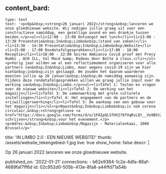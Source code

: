 content_bard:
  -
    type: text
    text: '<p>Op&nbsp;<strong>26 januari 2022</strong>&nbsp;lanceren we onze gloednieuwe website. Wij nodigen jullie graag uit voor een constructieve namiddag, een gezellige avond en een drankje tussen beiden.</p><ul><li>12:00 - 13:00 Ontvangst met lunch</li><li>13:00 - 13:30 Presentatie&nbsp;In&nbsp;Limbo&nbsp;(stand van zaken)</li><li>13:30 - 14:30 Presentatie&nbsp;In&nbsp;Limbo&nbsp;Website</li><li>15:00 - 17:00 Rondetafelgesprekken</li><li>17:00 - 18:00 Receptie</li><li>18:00 - 22:00 Soirée Ambiance Covid proof met Precy Numbi , ACH ILL, Val Macé &amp; Radeau door Boîte à clous.</li></ul><p>Vorig jaar wilden we al een reflectiemoment organiseren voor alle partners van&nbsp;In&nbsp;Limbo, maar wegens covid-19 zijn we hier niet&nbsp;in&nbsp;zijn geslaagd. We zouden het daarom waarderen moesten jullie op 26 januari&nbsp;in&nbsp;de namiddag aanwezig zijn. Tijdens deze rondetafelgesprekken willen we graag jullie input over de werking van&nbsp;In&nbsp;Limbo.</p><ul><li>Tafel 1: Testen en vragen over de nieuwe website</li><li>Tafel 2: De werking van het magazijn</li><li>Tafel 3: De samenwerking met grote culturele instellingen</li><li>Tafel 4: Het engagement van de partners en de vrijwilligerswerking</li><li>Tafel 5: De aankoop van een gebouw voor het magazijn</li></ul><p>Naast&nbsp;In&nbsp;Limbo&nbsp;is ook corona circulair,&nbsp;<strong>gelieve <a href="https://docs.google.com/forms/d/e/1FAIpQLSfHV276fXqRsLQt__Vo9BSt2YgsQF9wnU3nOEHkYy4Key4M6g/viewform">hier</a>&nbsp;in&nbsp;te schrijven</strong>&nbsp;voor het evenement.</p><p>Adres:&nbsp;In&nbsp;Limbo&nbsp;Magazijn - Materialenkaai, 1000 Brussel</p>'
title: 'IN LIMBO 2.0 : EEN NIEUWE WEBSITE!'
thumb: /assets/website_tekengebied-1.jpg
live: true
show_home: false
descr: |
  <p>Op 26 januari 2022 lanceren we onze gloednieuwe website.
  </p>
published_on: '2022-01-21'
connections:
  - b62e9384-1c2a-4dfa-86af-4689faf7ff6d
id: 02c952d0-505b-413e-8fa8-a44ffd71a54b
